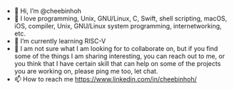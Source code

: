 - 👋 Hi, I’m @cheebinhoh
- 👀 I love programming, Unix, GNU/Linux, C, Swift, shell scripting, macOS, iOS, compiler, Unix, GNU/Linux system programming, internetworking, etc.
- 🌱 I’m currently learning RISC-V
- 💞️ I am not sure what I am looking for to collaborate on, but if you find some of the things I am sharing interesting, you can reach out to me, or you think that I have certain skill that can help on some of the projects you are working on, please ping me too, let chat.
- 📫 How to reach me https://www.linkedin.com/in/cheebinhoh/

<!---
cheebinhoh/cheebinhoh is a ✨ special ✨ repository because its `README.md` (this file) appears on your GitHub profile.
You can click the Preview link to take a look at your changes.
--->
